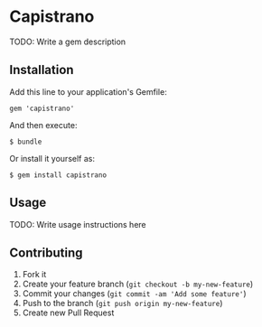 # Capistrano

TODO: Write a gem description

## Installation

Add this line to your application's Gemfile:

    gem 'capistrano'

And then execute:

    $ bundle

Or install it yourself as:

    $ gem install capistrano

## Usage

TODO: Write usage instructions here

## Contributing

1. Fork it
2. Create your feature branch (`git checkout -b my-new-feature`)
3. Commit your changes (`git commit -am 'Add some feature'`)
4. Push to the branch (`git push origin my-new-feature`)
5. Create new Pull Request
